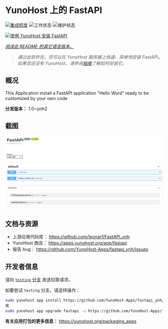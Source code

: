 <!--
注意：此 README 由 <https://github.com/YunoHost/apps/tree/master/tools/readme_generator> 自动生成
请勿手动编辑。
-->

# YunoHost 上的 FastAPI

[![集成程度](https://dash.yunohost.org/integration/fastapi.svg)](https://ci-apps.yunohost.org/ci/apps/fastapi/) ![工作状态](https://ci-apps.yunohost.org/ci/badges/fastapi.status.svg) ![维护状态](https://ci-apps.yunohost.org/ci/badges/fastapi.maintain.svg)

[![使用 YunoHost 安装 FastAPI](https://install-app.yunohost.org/install-with-yunohost.svg)](https://install-app.yunohost.org/?app=fastapi)

*[阅读此 README 的其它语言版本。](./ALL_README.md)*

> *通过此软件包，您可以在 YunoHost 服务器上快速、简单地安装 FastAPI。*  
> *如果您还没有 YunoHost，请参阅[指南](https://yunohost.org/install)了解如何安装它。*

## 概况

This Application install a FastAPI application "Hello Word" ready to be customized by your own code

**分发版本：** 1.0~ynh2

## 截图

![FastAPI 的截图](./doc/screenshots/screenshot.png)

## 文档与资源

- 上游应用代码库： <https://github.com/leonarf/FastAPI_ynh>
- YunoHost 商店： <https://apps.yunohost.org/app/fastapi>
- 报告 bug： <https://github.com/YunoHost-Apps/fastapi_ynh/issues>

## 开发者信息

请向 [`testing` 分支](https://github.com/YunoHost-Apps/fastapi_ynh/tree/testing) 发送拉取请求。

如要尝试 `testing` 分支，请这样操作：

```bash
sudo yunohost app install https://github.com/YunoHost-Apps/fastapi_ynh/tree/testing --debug
或
sudo yunohost app upgrade fastapi -u https://github.com/YunoHost-Apps/fastapi_ynh/tree/testing --debug
```

**有关应用打包的更多信息：** <https://yunohost.org/packaging_apps>
